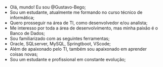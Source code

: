 -  Olá, mundo! Eu sou @Gustavo-Bego;
-  Sou um estudante, atualmente me formando no curso técnico de informática;
-  Quero prosseguir na área de TI, como desenvolvedor e/ou analista;
-  Me interesso por toda a área de desenvolvimento, mas minha paixão é o Banco de Dados;
-  Sou familiarizado com as seguintes ferramentas;
-  Oracle, SQLserver, MySQL, Springtboot, VScode;
-  Além de apaixonado pelo TI, também sou apaixonado em aprender coisas novas;
-  Sou um estudante e profissional em constante evolução;

